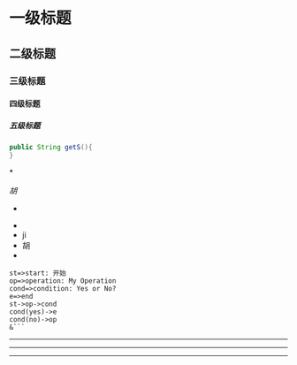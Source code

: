 # 一级标题

## 二级标题

### 三级标题

#### 四级标题

##### 五级标题

```java
public String getS(){
}
```

\*

*胡*

* 

>

* 
* ji
* 胡
* 

```flow
st=>start: 开始
op=>operation: My Operation
cond=>condition: Yes or No?
e=>end
st->op->cond
cond(yes)->e
cond(no)->op
&```
```

----

----

---

>

> >
>
> 